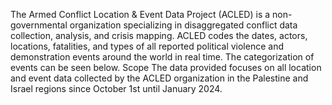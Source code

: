 The Armed Conflict Location & Event Data Project (ACLED) is a non-governmental organization specializing in disaggregated conflict data collection, analysis, and crisis mapping. ACLED codes the dates, actors, locations, fatalities, and types of all reported political violence and demonstration events around the world in real time. The categorization of events can be seen below.
Scope
The data provided focuses on all location and event data collected by the ACLED organization in the Palestine and Israel regions since October 1st until January 2024.

